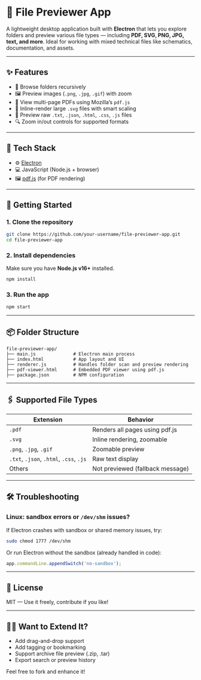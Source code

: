 # 📂 File Previewer App

A lightweight desktop application built with **Electron** that lets you explore folders and preview various file types — including **PDF, SVG, PNG, JPG, text, and more**. Ideal for working with mixed technical files like schematics, documentation, and assets.

---

## ✨ Features

- 📁 Browse folders recursively
- 🖼️ Preview images (`.png`, `.jpg`, `.gif`) with zoom
- 📄 View multi-page PDFs using Mozilla’s `pdf.js`
- 🧠 Inline-render large `.svg` files with smart scaling
- 📝 Preview raw `.txt`, `.json`, `.html`, `.css`, `.js` files
- 🔍 Zoom in/out controls for supported formats

---

## 🧱 Tech Stack

- ⚙️ [Electron](https://www.electronjs.org/)
- 💻 JavaScript (Node.js + browser)
- 🖼️ [pdf.js](https://mozilla.github.io/pdf.js/) (for PDF rendering)

---

## 🚀 Getting Started

### 1. Clone the repository

```bash
git clone https://github.com/your-username/file-previewer-app.git
cd file-previewer-app
```

### 2. Install dependencies

Make sure you have **Node.js v16+** installed.

```bash
npm install
```

### 3. Run the app

```bash
npm start
```

---

## 📦 Folder Structure

```
file-previewer-app/
├── main.js              # Electron main process
├── index.html           # App layout and UI
├── renderer.js          # Handles folder scan and preview rendering
├── pdf-viewer.html      # Embedded PDF viewer using pdf.js
├── package.json         # NPM configuration
```

---

## 🖇 Supported File Types

| Extension     | Behavior              |
|---------------|------------------------|
| `.pdf`        | Renders all pages using pdf.js |
| `.svg`        | Inline rendering, zoomable |
| `.png`, `.jpg`, `.gif` | Zoomable preview |
| `.txt`, `.json`, `.html`, `.css`, `.js` | Raw text display |
| Others        | Not previewed (fallback message) |

---

## 🛠 Troubleshooting

### Linux: sandbox errors or `/dev/shm` issues?

If Electron crashes with sandbox or shared memory issues, try:

```bash
sudo chmod 1777 /dev/shm
```

Or run Electron without the sandbox (already handled in code):

```js
app.commandLine.appendSwitch('no-sandbox');
```

---

## 📜 License

MIT — Use it freely, contribute if you like!

---

## 🙋‍♂️ Want to Extend It?

- Add drag-and-drop support
- Add tagging or bookmarking
- Support archive file preview (.zip, .tar)
- Export search or preview history

Feel free to fork and enhance it!
